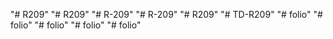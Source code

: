 "# R209" 
"# R209" 
"# R-209" 
"# R-209" 
"# R209" 
"# TD-R209" 
"# folio" 
"# folio" 
"# folio" 
"# folio" 
"# folio" 
